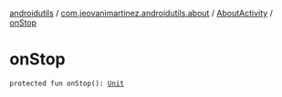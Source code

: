 [androidutils](../../index.md) / [com.jeovanimartinez.androidutils.about](../index.md) / [AboutActivity](index.md) / [onStop](./on-stop.md)

# onStop

`protected fun onStop(): `[`Unit`](https://kotlinlang.org/api/latest/jvm/stdlib/kotlin/-unit/index.html)